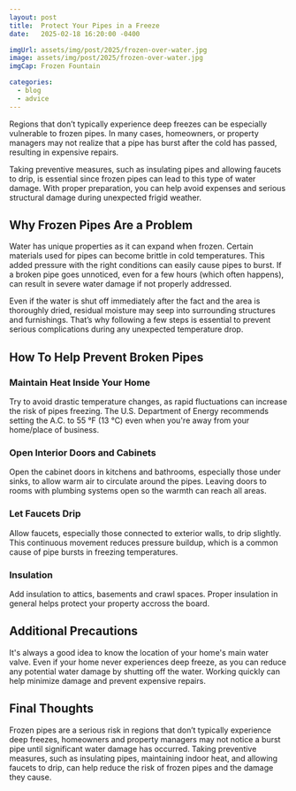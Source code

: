 ```yaml
---
layout: post
title:  Protect Your Pipes in a Freeze
date:   2025-02-18 16:20:00 -0400

imgUrl: assets/img/post/2025/frozen-over-water.jpg
image: assets/img/post/2025/frozen-over-water.jpg
imgCap: Frozen Fountain

categories:
  - blog
  - advice
---
```


Regions that don’t typically experience deep freezes can be especially vulnerable to frozen pipes. In many cases, homeowners, or property managers may not realize that a pipe has burst after the cold has passed, resulting in expensive repairs.

Taking preventive measures, such as insulating pipes and allowing faucets to drip, is essential since frozen pipes can lead to this type of water damage. With proper preparation, you can help avoid expenses and serious structural damage during unexpected frigid weather.

## Why Frozen Pipes Are a Problem

Water has unique properties as it can expand when frozen. Certain materials used for pipes can become brittle in cold temperatures. This added pressure with the right conditions can easily cause pipes to burst. If a broken pipe goes unnoticed, even for a few hours (which often happens), can result in severe water damage if not properly addressed.

Even if the water is shut off immediately after the fact and the area is thoroughly dried, residual moisture may seep into surrounding structures and furnishings. That’s why following a few steps is essential to prevent serious complications during any unexpected temperature drop.

## How To Help Prevent Broken Pipes

### Maintain Heat Inside Your Home

Try to avoid drastic temperature changes, as rapid fluctuations can increase the risk of pipes freezing. The U.S. Department of Energy recommends setting the A.C. to 55 °F (13 °C) even when you're away from your home/place of business. 

### Open Interior Doors and Cabinets

Open the cabinet doors in kitchens and bathrooms, especially those under sinks, to allow warm air to circulate around the pipes. Leaving doors to rooms with plumbing systems open so the warmth can reach all areas.

### Let Faucets Drip

Allow faucets, especially those connected to exterior walls, to drip slightly. This continuous movement reduces pressure buildup, which is a common cause of pipe bursts in freezing temperatures.

### Insulation

Add insulation to attics, basements and crawl spaces. Proper insulation in general helps protect your property accross the board.

## Additional Precautions

It's always a good idea to know the location of your home's main water valve. Even if your home never experiences deep freeze, as you can reduce any potential water damage by shutting off the water. Working quickly can help minimize damage and prevent expensive repairs.

## Final Thoughts

Frozen pipes are a serious risk in regions that don’t typically experience deep freezes, homeowners and property managers may not notice a burst pipe until significant water damage has occurred. Taking preventive measures, such as insulating pipes, maintaining indoor heat, and allowing faucets to drip, can help reduce the risk of frozen pipes and the damage they cause.

